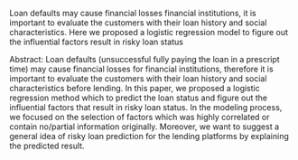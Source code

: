 Loan defaults may cause financial losses financial institutions, it is important to evaluate the customers with their loan history and social characteristics.  Here we proposed a logistic regression model to figure out the influential factors result in risky loan status


Abstract: 
Loan defaults (unsuccessful fully paying the loan in a prescript time) may cause financial losses for financial
institutions, therefore it is important to evaluate the customers with their loan history and social characteristics
before lending. In this paper, we proposed a logistic regression method which to predict the loan status and figure
out the influential factors that result in risky loan status. In the modeling process, we focused on the selection of
factors which was highly correlated or contain no/partial information originally. Moreover, we want to suggest a
general idea of risky loan prediction for the lending platforms by explaining the predicted result.
